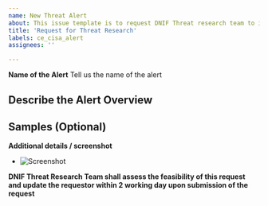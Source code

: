 ```yaml
---
name: New Threat Alert
about: This issue template is to request DNIF Threat research team to investigate a certain Threat for research purposes. Requestor may give us the reference to Threat alerts of their interest i.e. Alerts published by well known sources such as US-Cert.in CISA etc.
title: 'Request for Threat Research'
labels: ce_cisa_alert
assignees: ''

---
```



**Name of the Alert**
Tell us the name of the alert 


**Describe the Alert**
Overview 
- 

**Samples** (Optional)
-

**Additional details / screenshot**
- ![Screenshot]()


**DNIF Threat Research Team shall assess the feasibility of this request and update the requestor within 2 working day upon submission of the request**
